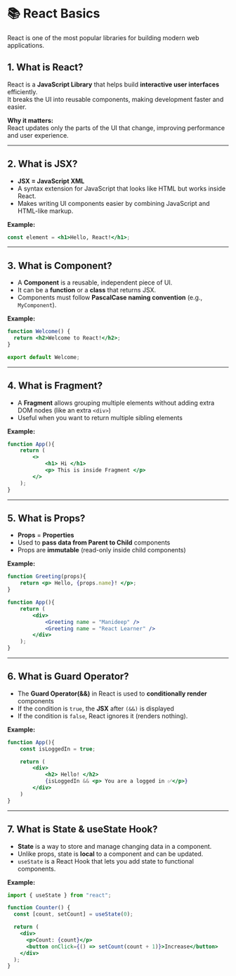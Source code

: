 # 📚 React Basics

React is one of the most popular libraries for building modern web applications.

## 1. What is React?
React is a **JavaScript Library** that helps build **interactive user interfaces** efficiently.  
It breaks the UI into reusable components, making development faster and easier.

**Why it matters:**  
React updates only the parts of the UI that change, improving performance and user experience.

---

## 2. What is JSX?
- **JSX = JavaScript XML**
- A syntax extension for JavaScript that looks like HTML but works inside React.
- Makes writing UI components easier by combining JavaScript and HTML-like markup.

**Example:**
```jsx
const element = <h1>Hello, React!</h1>;
```

---

## 3. What is Component? 
- A **Component** is a reusable, independent piece of UI.  
- It can be a **function** or a **class** that returns JSX.  
- Components must follow **PascalCase naming convention** (e.g., `MyComponent`).  

**Example:**
```jsx
function Welcome() {
  return <h2>Welcome to React!</h2>;
}

export default Welcome;
```

---

## 4. What is Fragment?
- A **Fragment** allows grouping multiple elements without adding extra DOM nodes (like an extra ```<div>```)
- Useful when you want to return multiple sibling elements

**Example:**
```jsx
function App(){
    return (  
        <>
            <h1> Hi </h1>
            <p> This is inside Fragment </p>
        </>
    );
}
``` 

---

## 5. What is Props?
- **Props** = **Properties**
- Used to **pass data from Parent to Child** components
- Props are **immutable** (read-only inside child components)

**Example:**
```jsx
function Greeting(props){
    return <p> Hello, {props.name}! </p>;
}

function App(){
    return (
        <div>
            <Greeting name = "Manideep" />
            <Greeting name = "React Learner" />
        </div>
    );
}
```

---

## 6. What is Guard Operator?
- The **Guard Operator(&&)** in React is used to **conditionally render** components
- If the condition is ```true```, the **JSX** after ```(&&)``` is displayed
- If the condition is ```false```, React ignores it (renders nothing).

**Example:**
```jsx
function App(){
    const isLoggedIn = true;

    return (
        <div>
            <h2> Hello! </h2>
            {isLoggedIn && <p> You are a logged in ✅</p>}
        </div>
    )
}
```

---

## 7. What is State & useState Hook?
- **State** is a way to store and manage changing data in a component.  
- Unlike props, state is **local** to a component and can be updated.  
- `useState` is a React Hook that lets you add state to functional components.  

**Example:**
```jsx
import { useState } from "react";

function Counter() {
  const [count, setCount] = useState(0);

  return (
    <div>
      <p>Count: {count}</p>
      <button onClick={() => setCount(count + 1)}>Increase</button>
    </div>
  );
}